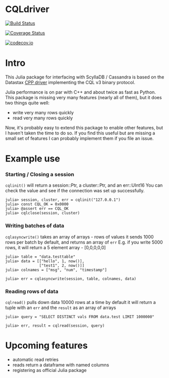 # CQLdriver

[![Build Status](https://travis-ci.org/r3tex/CQLdriver.jl.svg?branch=master)](https://travis-ci.org/r3tex/CQLdriver.jl)

[![Coverage Status](https://coveralls.io/repos/r3tex/CQLdriver.jl/badge.svg?branch=master&service=github)](https://coveralls.io/github/r3tex/CQLdriver.jl?branch=master)

[![codecov.io](http://codecov.io/github/r3tex/CQLdriver.jl/coverage.svg?branch=master)](http://codecov.io/github/r3tex/CQLdriver.jl?branch=master)

# Intro
This Julia package for interfacing with ScyllaDB / Cassandra is based on the Datastax [CPP driver](http://datastax.github.io/cpp-driver/) implementing the CQL v3 binary protocol. 

Julia performance is on par with C++ and about twice as fast as Python. This package is missing very many features (nearly all of them), but it does two things quite well:

 - write very many rows quickly
 - read very many rows quickly

Now, it's probably easy to extend this package to enable other features, but I haven't taken the time to do so. If you find this useful but are missing a small set of features I can probably implement them if you file an issue.

# Example use

### Starting / Closing a session
`cqlinit()` will return a session::Ptr, a cluster::Ptr, and an err::UInt16
You can check the value and see if the connection was set up successfully.
```
julia> session, cluster, err = cqlinit("127.0.0.1")
julia> const CQL_OK = 0x0000
julia> @assert err == CQL_OK
julia> cqlclose(session, cluster)
```
### Writing batches of data
`cqlasyncwrite()` takes an array of arrays - rows of values
it sends 1000 rows per batch by default, and returns an array of `err`
E.g. if you write 5000 rows, it will return a 5 element array - [0,0,0,0,0]
```
julia> table = "data.testtable"
julia> data = [["hello", 1, now()],
               ["test1", 2, now()]]
julia> colnames = ["msg", "num", "timestamp"]

julia> err = cqlasyncwrite(session, table, colnames, data)
```
### Reading rows of data
`cqlread()` pulls down data 10000 rows at a time by default
it will return a tuple with an `err` and the `result` as an array of arrays
```
julia> query = "SELECT DISTINCT vals FROM data.test LIMIT 1000000"

julia> err, result = cqlread(session, query)
```

# Upcoming features
- automatic read retries
- reads return a dataframe with named columns
- registering as official Julia package


